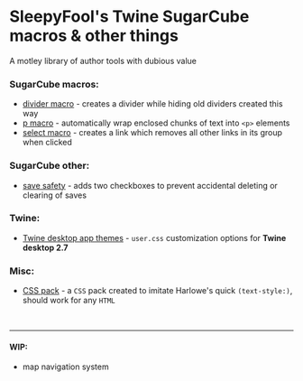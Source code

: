 # SleepyFool's Twine SugarCube macros & other things

A motley library of author tools with dubious value

### SugarCube macros:

  - [divider macro](./divider_macro) - creates a divider while hiding old dividers created this way
  - [p macro](./p_macro) - automatically wrap enclosed chunks of text into `<p>` elements
  - [select macro](./select_macro) - creates a link which removes all other links in its group when clicked

### SugarCube other:

  - [save safety](./save_safety/) - adds two checkboxes to prevent accidental deleting or clearing of saves

### Twine:

  - [Twine desktop app themes](./Twine_themes) - `user.css` customization options for <b>Twine desktop 2.7</b>

### Misc:

  - [CSS pack](./css_pack) - a `CSS` pack created to imitate Harlowe's quick `(text-style:)`, should work for any `HTML`
  
&nbsp;

___

#### WIP:
  - map navigation system


